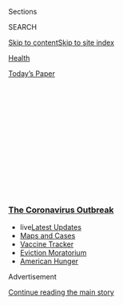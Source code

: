 <div id="app">

<div>

<div>

<div>

<div class="NYTAppHideMasthead css-1q2w90k e1suatyy0">

<div class="section css-ui9rw0 e1suatyy2">

<div class="css-eph4ug er09x8g0">

<div class="css-6n7j50">

</div>

<span class="css-1dv1kvn">Sections</span>

<div class="css-10488qs">

<span class="css-1dv1kvn">SEARCH</span>

</div>

[Skip to content](#site-content)[Skip to site
index](#site-index)

</div>

<div id="masthead-section-label" class="css-1wr3we4 eaxe0e00">

[Health](https://www.nytimes3xbfgragh.onion/section/health)

</div>

<div class="css-10698na e1huz5gh0">

</div>

</div>

<div id="masthead-bar-one" class="section hasLinks css-15hmgas e1csuq9d3">

<div class="css-uqyvli e1csuq9d0">

</div>

<div class="css-1uqjmks e1csuq9d1">

</div>

<div class="css-9e9ivx">

[](https://myaccount.nytimes3xbfgragh.onion/auth/login?response_type=cookie&client_id=vi)

</div>

<div class="css-1bvtpon e1csuq9d2">

[Today’s
Paper](https://www.nytimes3xbfgragh.onion/section/todayspaper)

</div>

</div>

</div>

</div>

<div data-aria-hidden="false">

<div id="site-content" data-role="main">

<div>

<div class="css-1aor85t" style="opacity:0.000000001;z-index:-1;visibility:hidden">

<div class="css-1hqnpie">

<div class="css-epjblv">

<span class="css-17xtcya">[Health](/section/health)</span><span class="css-x15j1o">|</span><span class="css-fwqvlz">First
Patient With Wuhan Coronavirus Is Identified in the
U.S.</span>

</div>

<div class="css-k008qs">

<div class="css-1iwv8en">

<span class="css-18z7m18"></span>

<div>

</div>

</div>

<span class="css-1n6z4y">https://nyti.ms/2NMGhn3</span>

<div class="css-1705lsu">

<div class="css-4xjgmj">

<div class="css-4skfbu" data-role="toolbar" data-aria-label="Social Media Share buttons, Save button, and Comments Panel with current comment count" data-testid="share-tools">

  - 
  - 
  - 
  - 
    
    <div class="css-6n7j50">
    
    </div>

  - 

</div>

</div>

</div>

</div>

</div>

</div>

<div class="css-13pd83m">

<div class="css-l9svim">

### [<span class="css-pa1jbp"><span class="css-1rxm0ex">The Coronavirus</span><span class="css-1rxm0ex"> Outbreak</span></span>](https://www.nytimes3xbfgragh.onion/news-event/coronavirus?name=styln-coronavirus-national&region=TOP_BANNER&block=storyline_menu_recirc&action=click&pgtype=Article&impression_id=52372080-f288-11ea-87c3-11143d5ed90a&variant=undefined)

  - <span class="css-ousu42"><span class="css-12clwdu">live</span>[Latest
    Updates](https://www.nytimes3xbfgragh.onion/2020/09/09/world/covid-19-coronavirus.html?name=styln-coronavirus-national&region=TOP_BANNER&block=storyline_menu_recirc&action=click&pgtype=Article&impression_id=52372081-f288-11ea-87c3-11143d5ed90a&variant=undefined)</span>
  - <span class="css-ousu42">[Maps and
    Cases](https://www.nytimes3xbfgragh.onion/interactive/2020/us/coronavirus-us-cases.html?name=styln-coronavirus-national&region=TOP_BANNER&block=storyline_menu_recirc&action=click&pgtype=Article&impression_id=52372082-f288-11ea-87c3-11143d5ed90a&variant=undefined)</span>
  - <span class="css-ousu42">[Vaccine
    Tracker](https://www.nytimes3xbfgragh.onion/interactive/2020/science/coronavirus-vaccine-tracker.html?name=styln-coronavirus-national&region=TOP_BANNER&block=storyline_menu_recirc&action=click&pgtype=Article&impression_id=52372083-f288-11ea-87c3-11143d5ed90a&variant=undefined)</span>
  - <span class="css-ousu42">[Eviction
    Moratorium](https://www.nytimes3xbfgragh.onion/2020/09/02/your-money/eviction-moratorium-covid.html?name=styln-coronavirus-national&region=TOP_BANNER&block=storyline_menu_recirc&action=click&pgtype=Article&impression_id=52372084-f288-11ea-87c3-11143d5ed90a&variant=undefined)</span>
  - <span class="css-ousu42">[American
    Hunger](https://www.nytimes3xbfgragh.onion/interactive/2020/09/02/magazine/food-insecurity-hunger-us.html?name=styln-coronavirus-national&region=TOP_BANNER&block=storyline_menu_recirc&action=click&pgtype=Article&impression_id=52372085-f288-11ea-87c3-11143d5ed90a&variant=undefined)</span>

</div>

</div>

<div id="top-wrapper" class="css-1sy8kpn">

<div id="top-slug" class="css-l9onyx">

Advertisement

</div>

[Continue reading the main
story](#after-top)

<div class="ad top-wrapper" style="text-align:center;height:100%;display:block;min-height:250px">

<div id="top" class="place-ad" data-position="top" data-size-key="top">

</div>

</div>

<div id="after-top">

</div>

</div>

<div>

<div id="sponsor-wrapper" class="css-1hyfx7x">

<div id="sponsor-slug" class="css-19vbshk">

Supported by

</div>

[Continue reading the main
story](#after-sponsor)

<div id="sponsor" class="ad sponsor-wrapper" style="text-align:center;height:100%;display:block">

</div>

<div id="after-sponsor">

</div>

</div>

<div class="css-186x18t">

</div>

<div class="css-1vkm6nb ehdk2mb0">

# First Patient With Wuhan Coronavirus Is Identified in the U.S.

</div>

A man in Washington State is infected with a new respiratory virus.
Federal officials plan to expand screenings for the infection at major
airports.

<div class="css-79elbk" data-testid="photoviewer-wrapper">

<div class="css-z3e15g" data-testid="photoviewer-wrapper-hidden">

</div>

<div class="css-1a48zt4 ehw59r15" data-testid="photoviewer-children">

![<span class="css-16f3y1r e13ogyst0" data-aria-hidden="true">Gov. Jay
Inslee of Washington, flanked by health officials in the state, speaking
in Shoreline, Wash., on Tuesday. A man in Washington State has the first
confirmed case in the United States of the Wuhan
coronavirus.</span><span class="css-cnj6d5 e1z0qqy90" itemprop="copyrightHolder"><span class="css-1ly73wi e1tej78p0">Credit...</span><span><span>Grant
Hindsley for The New York
Times</span></span></span>](https://static01.graylady3jvrrxbe.onion/images/2020/01/21/science/21VIRUS-PATIENT3/merlin_167532480_24d2dde4-4bdc-4667-b7ed-6bb9247f9a2b-articleLarge.jpg?quality=75&auto=webp&disable=upscale)

</div>

</div>

<div class="css-18e8msd">

<div class="css-vp77d3 epjyd6m0">

<div class="css-hus3qt ey68jwv0" data-aria-hidden="true">

[![Roni Caryn
Rabin](https://static01.graylady3jvrrxbe.onion/images/2018/02/20/multimedia/author-roni-caryn-rabin/author-roni-caryn-rabin-thumbLarge-v3.png
"Roni Caryn Rabin")](https://www.nytimes3xbfgragh.onion/by/roni-caryn-rabin)

</div>

<div class="css-1baulvz">

By [<span class="css-1baulvz last-byline" itemprop="name">Roni Caryn
Rabin</span>](https://www.nytimes3xbfgragh.onion/by/roni-caryn-rabin)

</div>

</div>

  - 
    
    <div class="css-ld3wwf e16638kd2">
    
    Published Jan. 21, 2020Updated May 7,
    2020
    
    </div>

  - 
    
    <div class="css-4xjgmj">
    
    <div class="css-pvvomx" data-role="toolbar" data-aria-label="Social Media Share buttons, Save button, and Comments Panel with current comment count" data-testid="share-tools">
    
      - 
      - 
      - 
      - 
        
        <div class="css-6n7j50">
        
        </div>
    
      - 
    
    </div>
    
    </div>

</div>

</div>

<div class="section meteredContent css-1r7ky0e" name="articleBody" itemprop="articleBody">

<div class="css-1fanzo5 StoryBodyCompanionColumn">

<div class="css-53u6y8">

A man in Washington State is infected with the Wuhan
[coronavirus](https://www.nytimes3xbfgragh.onion/2020/05/07/science/ultraviolet-light-coronavirus.html),
the first confirmed case in the United States of a mysterious
respiratory infection that has killed at least six people and sickened
hundreds more in Asia, the Centers for Disease Control and Prevention
announced on Tuesday.

Federal officials also announced expanded screenings for the infection
at major airports in the United States. In addition to New York, Los
Angeles and San Francisco, airports in Atlanta and
[Chicago](https://www.nytimes3xbfgragh.onion/2020/01/24/health/chicago-coronavirus-cdc.html)
will begin examining passengers arriving from Wuhan, China, for signs of
illness.

The infected man, who is in his 30s and a resident of Snohomish County,
Wash., developed symptoms after returning from a trip to the region
around Wuhan where the outbreak
began.

</div>

</div>

<div class="css-1sngw6j">

[](https://www.nytimes3xbfgragh.onion/interactive/2020/01/21/world/asia/china-coronavirus-maps.html)

<div class="css-1eoytci">

![](https://static01.graylady3jvrrxbe.onion/images/2020/01/31/us/china-wuhan-coronavirus-promo-1579641872730/china-wuhan-coronavirus-promo-1579641872730-articleLarge-v21.jpg)

</div>

<div class="css-1rha1bf">

## Wuhan Coronavirus Map: Tracking the Spread of the Outbreak

The virus has sickened tens of thousands of people in China and a number
of other countries.

</div>

</div>

<div class="css-1fanzo5 StoryBodyCompanionColumn">

<div class="css-53u6y8">

He returned from Wuhan on Jan. 15, two days before passenger screening
was instituted at three major airports in the United States, but he had
no symptoms at the time.

</div>

</div>

<div class="css-1fanzo5 StoryBodyCompanionColumn">

<div class="css-53u6y8">

He read online about the mysterious new virus that causes fever and
respiratory illness, and informed his doctors about his recent trip when
he sought care on Sunday, federal officials said.

*\[*[*What parents need to know about
coronavirus*](https://parenting.nytimes3xbfgragh.onion/childrens-health/coronavirus-children-pregnant-women)*\]*

He was seen at a clinic in Snohomish County and is now hospitalized at
Providence Regional Medical Center-Everett. Specimens from the patient
were sent to the C.D.C. in Atlanta, and officials confirmed on Monday
that he was infected with the [Wuhan
coronavirus](https://www.nytimes3xbfgragh.onion/2020/01/24/health/chicago-coronavirus-cdc.html),
also called
2019-nCoV.

<div id="NYT_MAIN_CONTENT_1_REGION" class="css-9tf9ac">

<div>

<div id="styln-covid-updates-world" class="section interactive-content interactive-size-medium css-1ftcdic">

<div class="css-17ih8de interactive-body">

<div id="styln-briefing-block" data-asset-id="QXJ0aWNsZTpueXQ6Ly9hcnRpY2xlLzA0MTc1MmJmLWNmNmQtNTIyZC1iYWQ1LWQxYmNkZmQyMTZmMg==">

<div class="briefing-block-header-section">

# [Latest Updates: The Coronavirus Outbreak](https://www.nytimes3xbfgragh.onion/2020/09/09/world/covid-19-coronavirus.html?action=click&pgtype=Article&state=default&region=MAIN_CONTENT_1&context=storylines_live_updates)

<div class="briefing-block-ts">

Updated 2020-09-09T10:05:44.525Z

</div>

</div>

  - [As drugmakers pledge to thoroughly vet a vaccine, one company
    pauses its trials for a safety
    review.](https://www.nytimes3xbfgragh.onion/2020/09/09/world/covid-19-coronavirus.html?action=click&pgtype=Article&state=default&region=MAIN_CONTENT_1&context=storylines_live_updates#link-70cea8bb)
  - [Britain is expected to ban gatherings of more than six
    people.](https://www.nytimes3xbfgragh.onion/2020/09/09/world/covid-19-coronavirus.html?action=click&pgtype=Article&state=default&region=MAIN_CONTENT_1&context=storylines_live_updates#link-780eaa2f)
  - [Quarantine breakdowns at colleges in the U.S. are leaving some at
    risk.](https://www.nytimes3xbfgragh.onion/2020/09/09/world/covid-19-coronavirus.html?action=click&pgtype=Article&state=default&region=MAIN_CONTENT_1&context=storylines_live_updates#link-11cec4c0)

<div class="briefing-block-footer">

<div class="briefing-block-footer-meta">

[See more
updates](https://www.nytimes3xbfgragh.onion/2020/09/09/world/covid-19-coronavirus.html?action=click&pgtype=Article&state=default&region=MAIN_CONTENT_1&context=storylines_live_updates)

</div>

<div class="briefing-block-briefinglinks">

<span>More live coverage:</span>
[Markets](https://www.nytimes3xbfgragh.onion/live/2020/09/08/business/stock-market-today-coronavirus?action=click&pgtype=Article&state=default&region=MAIN_CONTENT_1&context=storylines_live_updates)

</div>

</div>

</div>

</div>

</div>

</div>

</div>

Health officials declined to identify the patient, but said that he has
a mild case of pneumonia, is doing well and has been very cooperative.

Health care workers are also trying to identify people who may have had
contact with the infected traveler, and are notifying some of the
passengers on his return flight who might have been exposed. They will
monitor those fellow passengers for fever and respiratory symptoms.

</div>

</div>

<div class="css-1fanzo5 StoryBodyCompanionColumn">

<div class="css-53u6y8">

“We’re very comfortable the patient is isolated and poses little risk to
the staff or general public,” said Dr. Chris Spitters, health officer at
the Snohomish Health District, adding that the strict isolation
practices were implemented in “an abundance of caution.”

News of the first case of the virus in the United States surfaced as
officials studied growing evidence that the disease can be transmitted
from person to person, although it is not clear how easily.

“There is new information hour by hour, day by day, that we are tracking
and following closely,” said Dr. Nancy Messonnier, director of the
C.D.C.’s National Center for Immunization and Respiratory Diseases.

The C.D.C. has deployed staff overseas who are working closely with the
ministries of health in China and Thailand. “The key issue we all need
to understand is how easily and sustainably the virus is spread from
human to human,” Dr. Messonnier said.

<div id="NYT_MAIN_CONTENT_2_REGION" class="css-9tf9ac">

<div>

</div>

</div>

Federal health officials plan to expand the screening of passengers
arriving in the United States from Wuhan to five airports that are major
international hubs. All travelers from the city will be funneled through
those airports.

Screenings started on Friday and Saturday at New York’s Kennedy
International Airport, San Francisco International and Los Angeles
International. Now they will be expanded to Hartsfield-Jackson Atlanta
International and Chicago O’Hare International over the next few days.

Passengers from Wuhan planning to arrive in other cities will be issued
new tickets taking them to one of the five screening airports, officials
said.

</div>

</div>

<div class="css-79elbk" data-testid="photoviewer-wrapper">

<div class="css-z3e15g" data-testid="photoviewer-wrapper-hidden">

</div>

<div class="css-1a48zt4 ehw59r15" data-testid="photoviewer-children">

![<span class="css-16f3y1r e13ogyst0" data-aria-hidden="true">The
outbreak, which has sickened nearly 300 people in mainland China, began
in a seafood and poultry market in Wuhan,
China.</span><span class="css-cnj6d5 e1z0qqy90" itemprop="copyrightHolder"><span class="css-1ly73wi e1tej78p0">Credit...</span><span>EPA,
via
Shutterstock</span></span>](https://static01.graylady3jvrrxbe.onion/images/2020/01/21/science/21VIRUS-PATIENT2/21VIRUS-PATIENT2-articleLarge.jpg?quality=75&auto=webp&disable=upscale)

</div>

</div>

<div class="css-1fanzo5 StoryBodyCompanionColumn">

<div class="css-53u6y8">

The outbreak, which began in December in a seafood and poultry market in
Wuhan, a city of 11 million, is spreading: Patients have been identified
in Beijing, Shanghai and Shenzhen, as well as Taiwan, Japan, Thailand
and South Korea.

On Tuesday, Chinese authorities confirmed that six people have died of
the infection in Wuhan. Nearly 300 cases have been reported to date in
China, and federal health officials said that number is likely to grow.
Many of the patients lived in or traveled to
Wuhan.

<div id="NYT_MAIN_CONTENT_3_REGION" class="css-9tf9ac">

<div>

<div id="styln-prism-freeform-1594220623585" class="section interactive-content interactive-size-medium css-1ftcdic">

<div class="css-17ih8de interactive-body">

<div id="prism-freeform-block-62914" class="css-19mumt8" data-role="complementary" data-storyline="The Coronavirus Outbreak" data-truncated="true" tabindex="0">

<div class="css-a8d9oz">

<div class="css-eb027h">

[](https://www.nytimes3xbfgragh.onion/news-event/coronavirus?action=click&pgtype=Article&state=default&region=MAIN_CONTENT_3&context=storylines_faq)

### The Coronavirus Outbreak ›

#### Frequently Asked Questions

Updated September 4, 2020

  - #### What are the symptoms of coronavirus?
    
      - In the beginning, the coronavirus [seemed like it was primarily
        a respiratory
        illness](https://www.nytimes3xbfgragh.onion/article/coronavirus-facts-history.html?action=click&pgtype=Article&state=default&region=MAIN_CONTENT_3&context=storylines_faq#link-6817bab5) —
        many patients had fever and chills, were weak and tired, and
        coughed a lot, though some people don’t show many symptoms at
        all. Those who seemed sickest had pneumonia or acute respiratory
        distress syndrome and received supplemental oxygen. By now,
        doctors have identified many more symptoms and syndromes. In
        April, [the C.D.C. added to the list of early
        signs](https://www.nytimes3xbfgragh.onion/2020/04/27/health/coronavirus-symptoms-cdc.html?action=click&pgtype=Article&state=default&region=MAIN_CONTENT_3&context=storylines_faq) sore
        throat, fever, chills and muscle aches. Gastrointestinal upset,
        such as diarrhea and nausea, has also been observed. Another
        telltale sign of infection may be a sudden, profound diminution
        of one’s [sense of smell and
        taste.](https://www.nytimes3xbfgragh.onion/2020/03/22/health/coronavirus-symptoms-smell-taste.html?action=click&pgtype=Article&state=default&region=MAIN_CONTENT_3&context=storylines_faq) Teenagers
        and young adults in some cases have developed painful red and
        purple lesions on their fingers and toes — nicknamed “Covid toe”
        — but few other serious symptoms.

  - #### Why is it safer to spend time together outside?
    
      - [Outdoor
        gatherings](https://www.nytimes3xbfgragh.onion/2020/05/15/us/coronavirus-what-to-do-outside.html?action=click&pgtype=Article&state=default&region=MAIN_CONTENT_3&context=storylines_faq) lower
        risk because wind disperses viral droplets, and sunlight can
        kill some of the virus. Open spaces prevent the virus from
        building up in concentrated amounts and being inhaled, which can
        happen when infected people exhale in a confined space for long
        stretches of time, said Dr. Julian W. Tang, a virologist at the
        University of Leicester.

  - #### Why does standing six feet away from others help?
    
      - The coronavirus spreads primarily through droplets from your
        mouth and nose, especially when you cough or sneeze. The C.D.C.,
        one of the organizations using that measure, [bases its
        recommendation of six
        feet](https://www.nytimes3xbfgragh.onion/2020/04/14/health/coronavirus-six-feet.html?action=click&pgtype=Article&state=default&region=MAIN_CONTENT_3&context=storylines_faq) on
        the idea that most large droplets that people expel when they
        cough or sneeze will fall to the ground within six feet. But six
        feet has never been a magic number that guarantees complete
        protection. Sneezes, for instance, can launch droplets a lot
        farther than six feet, [according to a recent
        study](https://jamanetwork.com/journals/jama/fullarticle/2763852).
        It's a rule of thumb: You should be safest standing six feet
        apart outside, especially when it's windy. But keep a mask on at
        all times, even when you think you’re far enough apart.

  - #### I have antibodies. Am I now immune?
    
      - As of right now,[ that seems likely, for at least several
        months.](https://www.nytimes3xbfgragh.onion/2020/07/22/health/covid-antibodies-herd-immunity.html?action=click&pgtype=Article&state=default&region=MAIN_CONTENT_3&context=storylines_faq) There
        have been frightening accounts of people suffering what seems to
        be a second bout of Covid-19. But experts say these patients may
        have a drawn-out course of infection, with the virus taking a
        slow toll weeks to months after initial exposure. People
        infected with the coronavirus typically
        [produce](https://www.nature.com/articles/s41586-020-2456-9) immune
        molecules called antibodies, which are [protective proteins made
        in response to an
        infection](https://www.nytimes3xbfgragh.onion/2020/05/07/health/coronavirus-antibody-prevalence.html?action=click&pgtype=Article&state=default&region=MAIN_CONTENT_3&context=storylines_faq)[.
        These antibodies
        may](https://www.nytimes3xbfgragh.onion/2020/05/07/health/coronavirus-antibody-prevalence.html?action=click&pgtype=Article&state=default&region=MAIN_CONTENT_3&context=storylines_faq) last
        in the body [only two to three
        months](https://www.nature.com/articles/s41591-020-0965-6),
        which may seem worrisome, but that’s perfectly normal after an
        acute infection subsides, said Dr. Michael Mina, an immunologist
        at Harvard University. It may be possible to get the coronavirus
        again, but it’s highly unlikely that it would be possible in a
        short window of time from initial infection or make people
        sicker the second time.

  - #### What are my rights if I am worried about going back to work?
    
      - Employers have to provide [a safe
        workplace](https://www.osha.gov/SLTC/covid-19/standards.html) with
        policies that protect everyone equally. [And if one of your
        co-workers tests positive for the coronavirus, the
        C.D.C.](https://www.nytimes3xbfgragh.onion/article/coronavirus-money-unemployment.html?action=click&pgtype=Article&state=default&region=MAIN_CONTENT_3&context=storylines_faq) has
        said that [employers should tell their
        employees](https://www.cdc.gov/coronavirus/2019-ncov/community/guidance-business-response.html) --
        without giving you the sick employee’s name -- that they may
        have been exposed to the
virus.

<div id="styln-survey-component-62914" class="styln-survey-component" data-surveyname="faq" data-surveystoryline="coronavirus">

</div>

</div>

<div class="css-6mllg9">

</div>

<div class="css-pmm6ed">

<span class="css-5gimkt"></span>

</div>

</div>

</div>

</div>

</div>

</div>

</div>

In Mexico, President Andrés Manuel López Obrador said Wednesday morning
that the Mexican health authorities had identified a possible case in
the northeastern state of Tamaulipas. The patient was “under
observation,” the president said during a news conference.

The patient with the suspected case of coronavirus is a 57-year-old
researcher in a university biotechnology laboratory who lives and works
in Reynosa, a border town that abuts McAllen, Texas, according to
officials in Tamaulipas. The man traveled to China on Dec. 25 and
visited relatives in Wuhan, returning to Mexico on Jan. 10.

In recent days, the man came down with a dry cough and a runny nose, and
decided to report himself to the health authorities, officials said. The
man is now isolated in his house, where he lives alone, and test results
that could confirm a coronavirus infection are expected in the next few
days, said Gloria Molina, the health secretary for Tamaulipas.

The World Health Organization is meeting on Wednesday to decide whether
to declare the outbreak an international public health emergency. But
information about the new virus is still thin, and it’s not clear
whether or how many Americans are at risk.

</div>

</div>

<div class="css-1fanzo5 StoryBodyCompanionColumn">

<div class="css-53u6y8">

***\[*[*Like the Science Times page on
Facebook.*](http://on.fb.me/1paTQ1h)** ****** *| Sign up for the*
**[*Science Times newsletter.*](http://nyti.ms/1MbHaRU)*\]***

“There are still more questions that we don’t know the answers to than
things we do know,” said Dr. William Schaffner, a professor of
preventive medicine and infectious diseases at Vanderbilt University
Medical Center in Nashville.

“For example, what is the source? We don’t know exactly. The location
likely was the live animal market, but we don’t know the particular
animal.”

The more pressing and urgent question, he said: “How frequent is
human-to-human transmission?”

“Could people with mild infections transmit this virus from person to
person?” he added. “That all remains still under investigation.”

The patient in Washington told doctors that he had not visited the
animal markets in Wuhan, nor had he come into contact with anyone who
was sick.

On Monday, Vanderbilt University Medical Center in Nashville changed its
electronic prompts so that any patients coming in to its hospital,
emergency room or clinics with a fever or respiratory symptoms will be
asked whether they have been to China recently or have had contact with
anyone who has recently traveled to China.

Hospitals around the country are likely taking similar steps, Dr.
Schaffner said, in an effort to quickly identify infected patients and
place them in isolation so they can be cared for safely by hospital
workers, and so specimens can be collected for testing.

Dr. Schaffner cautioned anyone traveling to China to avoid visiting live
animal markets and to keep a distance from all live animals, including
domesticated farm animals. Travelers to China should practice [lots of
good hand
hygiene](https://www.nytimes3xbfgragh.onion/2016/04/21/health/washing-hands.html),
he added, and do their best to avoid anyone who is coughing or sneezing.

Mike Baker contributed reporting from Seattle, and Kirk Semple from
Mexico City.

</div>

</div>

<div>

</div>

</div>

<div>

</div>

<div>

</div>

<div>

</div>

<div>

<div id="bottom-wrapper" class="css-1ede5it">

<div id="bottom-slug" class="css-l9onyx">

Advertisement

</div>

[Continue reading the main
story](#after-bottom)

<div id="bottom" class="ad bottom-wrapper" style="text-align:center;height:100%;display:block;min-height:90px">

</div>

<div id="after-bottom">

</div>

</div>

</div>

</div>

</div>

## Site Index

<div>

</div>

## Site Information Navigation

  - [© <span>2020</span> <span>The New York Times
    Company</span>](https://help.nytimes3xbfgragh.onion/hc/en-us/articles/115014792127-Copyright-notice)

<!-- end list -->

  - [NYTCo](https://www.nytco.com/)
  - [Contact
    Us](https://help.nytimes3xbfgragh.onion/hc/en-us/articles/115015385887-Contact-Us)
  - [Work with us](https://www.nytco.com/careers/)
  - [Advertise](https://nytmediakit.com/)
  - [T Brand Studio](http://www.tbrandstudio.com/)
  - [Your Ad
    Choices](https://www.nytimes3xbfgragh.onion/privacy/cookie-policy#how-do-i-manage-trackers)
  - [Privacy](https://www.nytimes3xbfgragh.onion/privacy)
  - [Terms of
    Service](https://help.nytimes3xbfgragh.onion/hc/en-us/articles/115014893428-Terms-of-service)
  - [Terms of
    Sale](https://help.nytimes3xbfgragh.onion/hc/en-us/articles/115014893968-Terms-of-sale)
  - [Site
    Map](https://spiderbites.nytimes3xbfgragh.onion)
  - [Help](https://help.nytimes3xbfgragh.onion/hc/en-us)
  - [Subscriptions](https://www.nytimes3xbfgragh.onion/subscription?campaignId=37WXW)

</div>

</div>

</div>

</div>
